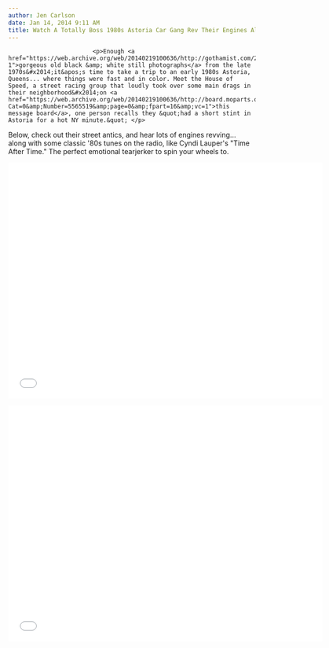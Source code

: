 ```yaml
---
author: Jen Carlson
date: Jan 14, 2014 9:11 AM
title: Watch A Totally Boss 1980s Astoria Car Gang Rev Their Engines All Over Queens
---
```



                            
                            
                            
                            <p>Enough <a href="https://web.archive.org/web/20140219100636/http://gothamist.com/2014/01/13/21_photos_from_the_late_1970s.php#photo-1">gorgeous old black &amp; white still photographs</a> from the late 1970s&#x2014;it&apos;s time to take a trip to an early 1980s Astoria, Queens... where things were fast and in color. Meet the House of Speed, a street racing group that loudly took over some main drags in their neighborhood&#x2014;on <a href="https://web.archive.org/web/20140219100636/http://board.moparts.org/ubbthreads/showflat.php?Cat=0&amp;Number=5565519&amp;page=0&amp;fpart=16&amp;vc=1">this message board</a>, one person recalls they &quot;had a short stint in Astoria for a hot NY minute.&quot; </p>

<p>Below, check out their street antics, and hear lots of engines revving... along with some classic &apos;80s tunes on the radio, like Cyndi Lauper&apos;s &quot;Time After Time.&quot; The perfect emotional tearjerker to spin your wheels to.</p>

<p><iframe width="640" height="480" src="//web.archive.org/web/20140219100636if_/http://www.youtube.com/embed/nF1tNtH5mSY" frameborder="0" allowfullscreen></iframe></p>

<p><iframe width="640" height="480" src="//web.archive.org/web/20140219100636if_/http://www.youtube.com/embed/wXyKpukNKy8" frameborder="0" allowfullscreen></iframe></p>
                            
                            
                            